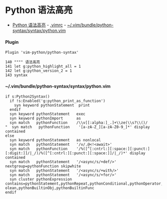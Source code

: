 # Python 语法高亮  
<!-- toc -->

- [Python 语法高亮](#Python-%E8%AF%AD%E6%B3%95%E9%AB%98%E4%BA%AE)
      - [.vimrc](#vimrc)
      - [~/.vim/bundle/python-syntax/syntax/python.vim](#vimbundlepython-syntaxsyntaxpythonvim)

<!-- tocstop -->


#### Plugin


`Plugin 'vim-python/python-syntax'`

```
140 """" 语法高亮
141 let g:python_highlight_all = 1
142 let g:python_version_2 = 1
143 syntax 
``````

#### ~/.vim/bundle/python-syntax/syntax/python.vim  

```shell
if s:Python2Syntax()
  if !s:Enabled('g:python_print_as_function')
    syn keyword pythonStatement  print
  endif
  syn keyword pythonStatement   exec
  syn keyword pythonImport      as
  syn match   pythonFunction    /\\v[[:alpha:]_.]+\\ze(\\s?\\()/
"  syn match   pythonFunction    '[a-zA-Z_][a-zA-Z0-9_]*' display contained
else
  syn keyword pythonStatement   as nonlocal
  syn match   pythonStatement   '/v/.@<!<await>'
  syn match   pythonFunction    '/%([^[:cntrl:][:space:][:punct:][:digit:]]/|_/)/%([^[:cntrl:][:punct:][:space:]]/|_/)*' display contained
  syn match   pythonStatement   '/<async/s/+def/>' nextgroup=pythonFunction skipwhite
  syn match   pythonStatement   '/<async/s/+with/>'
  syn match   pythonStatement   '/<async/s/+for/>'
  syn cluster pythonExpression contains=pythonStatement,pythonRepeat,pythonConditional,pythonOperator,pythonNumber,pythonHexNumber,pythonOctNumber,pythonBinNumber,pythonFloat,pythonString,pythonBytes,pythonBo    olean,pythonBuiltinObj,pythonBuiltinFunc
endif

```
